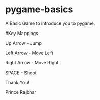 # pygame-basics

A Basic Game to introduce you to pygame.

#Key Mappings

Up Arrow - Jump

Left Arrow - Move Left

Right Arrow - Move Right

SPACE - Shoot


Thank You!

Prince Rajbhar
